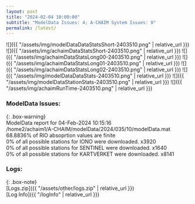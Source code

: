 ```yaml
---
layout: post
title: "2024-02-04 10:00:00"
subtitle: "ModelData Issues: 4; A-CHAIM System Issues: 0"
permalink: /latest/
---
```


![]({{ "/assets/img/modelDataDataStatsShort-2403510.png" | relative_url }})
![]({{ "/assets/img/achaimDataStatsShort-2403510.png" | relative_url }})
![]({{ "/assets/img/achaimDataStatsLong00-2403510.png" | relative_url }})
![]({{ "/assets/img/achaimDataStatsLong01-2403510.png" | relative_url }})
![]({{ "/assets/img/achaimDataStatsLong02-2403510.png" | relative_url }})
![]({{ "/assets/img/modelDataDataStats-2403510.png" | relative_url }})
![]({{ "/assets/img/modelDataStationStats-2403510.png" | relative_url }})
![]({{ "/assets/img/achaimRunTime-2403510.png" | relative_url }})


### ModelData Issues:  
  
{: .box-warning}  
 ModelData report for 04-Feb-2024 10:15:16   
 /home2/achaim1/A-CHAIM/modelData/2024/035/10/modelData.mat   
 68.8836% of RIO absoprtion values are finite   
 0% of all possible stations for IONO were downloaded. x3920   
 0% of all possible stations for SENTINEL were downloaded. x1640   
 0% of all possible stations for KARTVERKET were downloaded. x8141   
  


### Logs:  
  
{: .box-note}  
[Logs.zip]({{ "/assets/other/logs.zip" | relative_url }})  
[Log Info]({{ "/logInfo" | relative_url }})  
